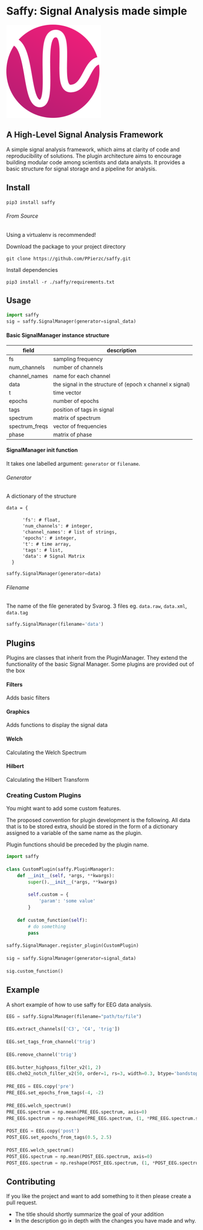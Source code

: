 # Saffy: Signal Analysis made simple
<img src="/saffy_logo.png" width="250px" alt="Saffy Logo" />


## A High-Level Signal Analysis Framework

A simple signal analysis framework, which aims at clarity of code and reproducibility of solutions. The plugin architecture
aims to encourage building modular code among scientists and data analysts. It provides a basic structure for signal
storage and a pipeline for analysis.

## Install

`pip3 install saffy`

###### From Source
Using a virtualenv is recommended! 

Download the package to your project directory

`git clone https://github.com/PPierzc/saffy.git`

Install dependencies

`pip3 install -r ./saffy/requirements.txt`

## Usage
```python
import saffy
sig = saffy.SignalManager(generator=signal_data)
```

#### Basic SignalManager instance structure
| field | description |
|--------|------|
| fs   | sampling frequency  |
| num_channels | number of channels |
| channel_names | name for each channel |
| data | the signal in the structure of (epoch x channel x signal) |
| t | time vector |
| epochs | number of epochs |
| tags | position of tags in signal |
| spectrum | matrix of spectrum |
| spectrum_freqs| vector of frequencies |
| phase | matrix of phase |

#### SignalManager init function
It takes one labelled argument: `generator` or `filename`.

###### Generator
A dictionary of the structure
```
data = {
      
      'fs': # float,
      'num_channels': # integer,
      'channel_names': # list of strings,
      'epochs': # integer,
      't': # time array,
      'tags': # list,
      'data': # Signal Matrix
  }
```

```python
saffy.SignalManager(generator=data)
```

###### Filename
The name of the file generated by Svarog. 3 files eg. `data.raw`, `data.xml`, `data.tag`

```python
saffy.SignalManager(filename='data')
```

## Plugins
Plugins are classes that inherit from the PluginManager. They extend the functionality of the basic Signal Manager.
Some plugins are provided out of the box

#### Filters
Adds basic filters

#### Graphics
Adds functions to display the signal data

#### Welch
Calculating the Welch Spectrum

#### Hilbert
Calculating the Hilbert Transform

### Creating Custom Plugins
You might want to add some custom features.

The proposed convention for plugin development is the following.
All data that is to be stored extra, should be stored in the form of a dictionary assigned to a variable of the same name
as the plugin.

Plugin functions should be preceded by the plugin name. 

```python
import saffy

class CustomPlugin(saffy.PluginManager):
    def __init__(self, *args, **kwargs):
        super().__init__(*args, **kwargs)

        self.custom = {
            'param': 'some value'
        }
        
    def custom_function(self):
        # do something
        pass
        
saffy.SignalManager.register_plugin(CustomPlugin)

sig = saffy.SignalManager(generator=signal_data)

sig.custom_function()
```

## Example
A short example of how to use saffy for EEG data analysis.

```python
EEG = saffy.SignalManager(filename="path/to/file")

EEG.extract_channels(['C3', 'C4', 'trig'])

EEG.set_tags_from_channel('trig')

EEG.remove_channel('trig')

EEG.butter_highpass_filter_v2(1, 2)
EEG.cheb2_notch_filter_v2(50, order=1, rs=3, width=0.3, btype='bandstop')

PRE_EEG = EEG.copy('pre')
PRE_EEG.set_epochs_from_tags(-4, -2)

PRE_EEG.welch_spectrum()
PRE_EEG.spectrum = np.mean(PRE_EEG.spectrum, axis=0)
PRE_EEG.spectrum = np.reshape(PRE_EEG.spectrum, (1, *PRE_EEG.spectrum.shape))

POST_EEG = EEG.copy('post')
POST_EEG.set_epochs_from_tags(0.5, 2.5)

POST_EEG.welch_spectrum()
POST_EEG.spectrum = np.mean(POST_EEG.spectrum, axis=0)
POST_EEG.spectrum = np.reshape(POST_EEG.spectrum, (1, *POST_EEG.spectrum.shape))
```

## Contributing
If you like the project and want to add something to it then please create a pull request.
- The title should shortly summarize the goal of your addition
- In the description go in depth with the changes you have made and why.
